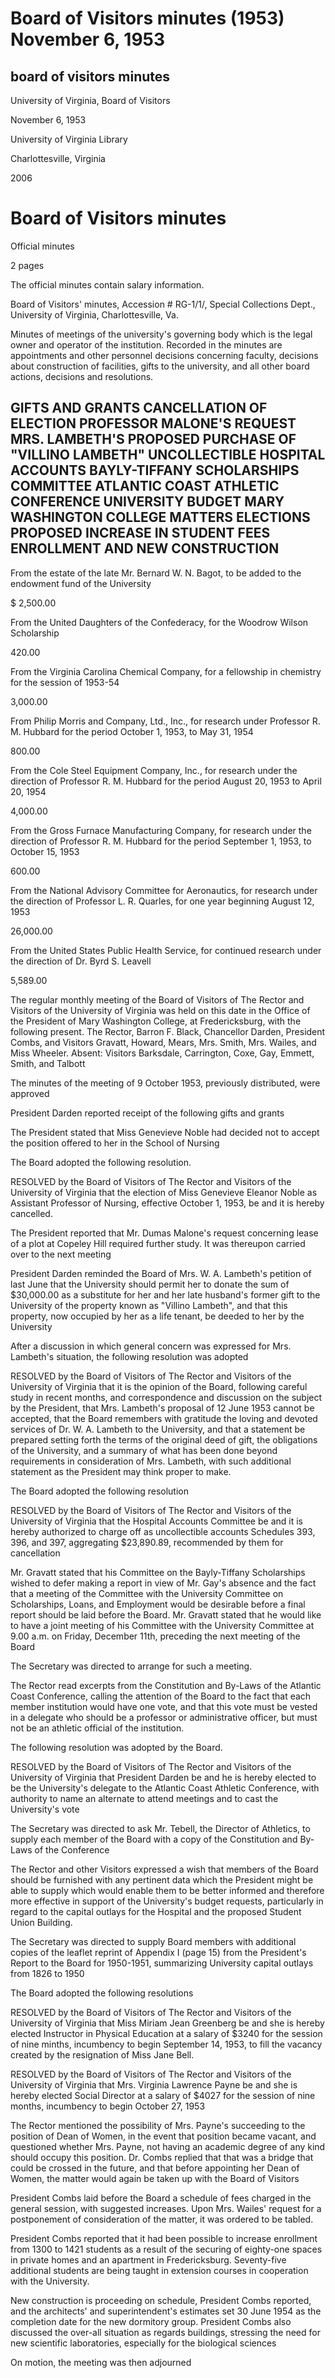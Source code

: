 Board of Visitors minutes (1953) November 6, 1953
=================================================

board of visitors minutes
-------------------------

University of Virginia, Board of Visitors

November 6, 1953

University of Virginia Library

Charlottesville, Virginia

2006

Board of Visitors minutes
=========================

Official minutes

2 pages

The official minutes contain salary information.

Board of Visitors' minutes, Accession # RG-1/1/, Special Collections Dept., University of Virginia, Charlottesville, Va.

Minutes of meetings of the university's governing body which is the legal owner and operator of the institution. Recorded in the minutes are appointments and other personnel decisions concerning faculty, decisions about construction of facilities, gifts to the university, and all other board actions, decisions and resolutions.

GIFTS AND GRANTS CANCELLATION OF ELECTION PROFESSOR MALONE'S REQUEST MRS. LAMBETH'S PROPOSED PURCHASE OF "VILLINO LAMBETH" UNCOLLECTIBLE HOSPITAL ACCOUNTS BAYLY-TIFFANY SCHOLARSHIPS COMMITTEE ATLANTIC COAST ATHLETIC CONFERENCE UNIVERSITY BUDGET MARY WASHINGTON COLLEGE MATTERS ELECTIONS PROPOSED INCREASE IN STUDENT FEES ENROLLMENT AND NEW CONSTRUCTION
----------------------------------------------------------------------------------------------------------------------------------------------------------------------------------------------------------------------------------------------------------------------------------------------------------------------------------------------------------------

From the estate of the late Mr. Bernard W. N. Bagot, to be added to the endowment fund of the University

$ 2,500.00

From the United Daughters of the Confederacy, for the Woodrow Wilson Scholarship

420.00

From the Virginia Carolina Chemical Company, for a fellowship in chemistry for the session of 1953-54

3,000.00

From Philip Morris and Company, Ltd., Inc., for research under Professor R. M. Hubbard for the period October 1, 1953, to May 31, 1954

800.00

From the Cole Steel Equipment Company, Inc., for research under the direction of Professor R. M. Hubbard for the period August 20, 1953 to April 20, 1954

4,000.00

From the Gross Furnace Manufacturing Company, for research under the direction of Professor R. M. Hubbard for the period September 1, 1953, to October 15, 1953

600.00

From the National Advisory Committee for Aeronautics, for research under the direction of Professor L. R. Quarles, for one year beginning August 12, 1953

26,000.00

From the United States Public Health Service, for continued research under the direction of Dr. Byrd S. Leavell

5,589.00

The regular monthly meeting of the Board of Visitors of The Rector and Visitors of the University of Virginia was held on this date in the Office of the President of Mary Washington College, at Fredericksburg, with the following present. The Rector, Barron F. Black, Chancellor Darden, President Combs, and Visitors Gravatt, Howard, Mears, Mrs. Smith, Mrs. Wailes, and Miss Wheeler. Absent: Visitors Barksdale, Carrington, Coxe, Gay, Emmett, Smith, and Talbott

The minutes of the meeting of 9 October 1953, previously distributed, were approved

President Darden reported receipt of the following gifts and grants

The President stated that Miss Genevieve Noble had decided not to accept the position offered to her in the School of Nursing

The Board adopted the following resolution.

RESOLVED by the Board of Visitors of The Rector and Visitors of the University of Virginia that the election of Miss Genevieve Eleanor Noble as Assistant Professor of Nursing, effective October 1, 1953, be and it is hereby cancelled.

The President reported that Mr. Dumas Malone's request concerning lease of a plot at Copeley Hill required further study. It was thereupon carried over to the next meeting

President Darden reminded the Board of Mrs. W. A. Lambeth's petition of last June that the University should permit her to donate the sum of $30,000.00 as a substitute for her and her late husband's former gift to the University of the property known as "Villino Lambeth", and that this property, now occupied by her as a life tenant, be deeded to her by the University

After a discussion in which general concern was expressed for Mrs. Lambeth's situation, the following resolution was adopted

RESOLVED by the Board of Visitors of The Rector and Visitors of the University of Virginia that it is the opinion of the Board, following careful study in recent months, and correspondence and discussion on the subject by the President, that Mrs. Lambeth's proposal of 12 June 1953 cannot be accepted, that the Board remembers with gratitude the loving and devoted services of Dr. W. A. Lambeth to the University, and that a statement be prepared setting forth the terms of the original deed of gift, the obligations of the University, and a summary of what has been done beyond requirements in consideration of Mrs. Lambeth, with such additional statement as the President may think proper to make.

The Board adopted the following resolution

RESOLVED by the Board of Visitors of The Rector and Visitors of the University of Virginia that the Hospital Accounts Committee be and it is hereby authorized to charge off as uncollectible accounts Schedules 393, 396, and 397, aggregating $23,890.89, recommended by them for cancellation

Mr. Gravatt stated that his Committee on the Bayly-Tiffany Scholarships wished to defer making a report in view of Mr. Gay's absence and the fact that a meeting of the Committee with the University Committee on Scholarships, Loans, and Employment would be desirable before a final report should be laid before the Board. Mr. Gravatt stated that he would like to have a joint meeting of his Committee with the University Committee at 9.00 a.m. on Friday, December 11th, preceding the next meeting of the Board

The Secretary was directed to arrange for such a meeting.

The Rector read excerpts from the Constitution and By-Laws of the Atlantic Coast Conference, calling the attention of the Board to the fact that each member institution would have one vote, and that this vote must be vested in a delegate who should be a professor or administrative officer, but must not be an athletic official of the institution.

The following resolution was adopted by the Board.

RESOLVED by the Board of Visitors of The Rector and Visitors of the University of Virginia that President Darden be and he is hereby elected to be the University's delegate to the Atlantic Coast Athletic Conference, with authority to name an alternate to attend meetings and to cast the University's vote

The Secretary was directed to ask Mr. Tebell, the Director of Athletics, to supply each member of the Board with a copy of the Constitution and By-Laws of the Conference

The Rector and other Visitors expressed a wish that members of the Board should be furnished with any pertinent data which the President might be able to supply which would enable them to be better informed and therefore more effective in support of the University's budget requests, particularly in regard to the capital outlays for the Hospital and the proposed Student Union Building.

The Secretary was directed to supply Board members with additional copies of the leaflet reprint of Appendix I (page 15) from the President's Report to the Board for 1950-1951, summarizing University capital outlays from 1826 to 1950

The Board adopted the following resolutions

RESOLVED by the Board of Visitors of The Rector and Visitors of the University of Virginia that Miss Miriam Jean Greenberg be and she is hereby elected Instructor in Physical Education at a salary of $3240 for the session of nine minths, incumbency to begin September 14, 1953, to fill the vacancy created by the resignation of Miss Jane Bell.

RESOLVED by the Board of Visitors of The Rector and Visitors of the University of Virginia that Mrs. Virginia Lawrence Payne be and she is hereby elected Social Director at a salary of $4027 for the session of nine months, incumbency to begin October 27, 1953

The Rector mentioned the possibility of Mrs. Payne's succeeding to the position of Dean of Women, in the event that position became vacant, and questioned whether Mrs. Payne, not having an academic degree of any kind should occupy this position. Dr. Combs replied that that was a bridge that could be crossed in the future, and that before appointing her Dean of Women, the matter would again be taken up with the Board of Visitors

President Combs laid before the Board a schedule of fees charged in the general session, with suggested increases. Upon Mrs. Wailes' request for a postponement of consideration of the matter, it was ordered to be tabled.

President Combs reported that it had been possible to increase enrollment from 1300 to 1421 students as a result of the securing of eighty-one spaces in private homes and an apartment in Fredericksburg. Seventy-five additional students are being taught in extension courses in cooperation with the University.

New construction is proceeding on schedule, President Combs reported, and the architects' and superintendent's estimates set 30 June 1954 as the completion date for the new dormitory group. President Combs also discussed the over-all situation as regards buildings, stressing the need for new scientific laboratories, especially for the biological sciences

On motion, the meeting was then adjourned